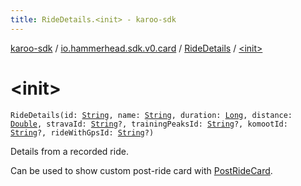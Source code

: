 ```yaml
---
title: RideDetails.<init> - karoo-sdk
---
```


[karoo-sdk](../../index.html) / [io.hammerhead.sdk.v0.card](../index.html) / [RideDetails](index.html) / [&lt;init&gt;](./-init-.html)

# &lt;init&gt;

`RideDetails(id: `[`String`](https://kotlinlang.org/api/latest/jvm/stdlib/kotlin/-string/index.html)`, name: `[`String`](https://kotlinlang.org/api/latest/jvm/stdlib/kotlin/-string/index.html)`, duration: `[`Long`](https://kotlinlang.org/api/latest/jvm/stdlib/kotlin/-long/index.html)`, distance: `[`Double`](https://kotlinlang.org/api/latest/jvm/stdlib/kotlin/-double/index.html)`, stravaId: `[`String`](https://kotlinlang.org/api/latest/jvm/stdlib/kotlin/-string/index.html)`?, trainingPeaksId: `[`String`](https://kotlinlang.org/api/latest/jvm/stdlib/kotlin/-string/index.html)`?, komootId: `[`String`](https://kotlinlang.org/api/latest/jvm/stdlib/kotlin/-string/index.html)`?, rideWithGpsId: `[`String`](https://kotlinlang.org/api/latest/jvm/stdlib/kotlin/-string/index.html)`?)`

Details from a recorded ride.

Can be used to show custom post-ride card with [PostRideCard](../-post-ride-card/index.html).

